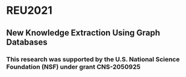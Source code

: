 # REU2021
## New Knowledge Extraction Using Graph Databases

### This research was supported by the U.S. National Science Foundation (NSF) under grant CNS-2050925